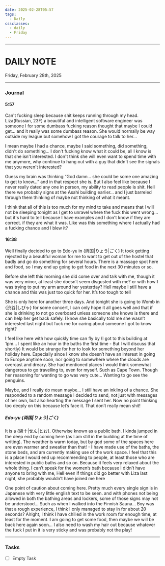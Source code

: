 ```yaml
---
date: 2025-02-28T05:57
tags:
  - Daily
cssclasses:
  - daily 
  - Friday
---
```

---
# DAILY NOTE
Friday, February 28th, 2025
***
### Journal
#### 5:57
Can't fucking sleep because shit keeps running through my head. Liza(Russian, 23F) a beautiful and intelligent software engineer was someone I for some dumbass fucking reason thought that maybe I could get… and it really was some dumbass reason. She would normally be way outside my league but somehow I got the courage to talk to her…

I mean maybe I had a chance, maybe I said something, did something, didn't do something… I don't fucking know what it could be, all I know is that she isn't interested. I don't think she will even want to spend time with me anymore, why continue to hang out with a guy that didn't see the signals that you weren't interested? 

Guess my brain was thinking “God damn… she could be some one amazing to get to know…” and in that respect she is. But I also feel like because I never really dated any one in person, my ability to read people is shit. Hell there we probably signs at the Asahi building earlier… and I just barreled through them thinking of maybe not thinking of what it meant. 

I think that all of this is too much for my mind to take and means that I will not be sleeping tonight as I get to unravel where the fuck this went wrong… but it's hard to tell because I have examples and I don't know if they are correct. if they are what it was. Like was this something where I actually had a fucking chance and I blew it?

#### 16:38
Well finally decided to go to Edo-yu in {両国|りょう|ごく} It took getting rejected by a beautiful woman for me to want to get out of the hostel that badly and go do something for several hours. There is a massage spot here and food, so I may end up going to get food in the next 30 minutes or so.

Before she left this morning she did come over and talk with me, though it was very minor, at least she doesn’t seem disgusted with me? or with how I was trying to put my arm around her yesterday? Hell maybe I still have a chance and this was just too quick for her. It’s too tough to tell

She is only here for another three days. And tonight she is going to Womb in {渋谷|しびゃ} for some concert, I can only hope it all goes well and that if she is drinking to not go overboard unless someone she knows is there and can help her get back safely. I know she basically told me she wasn’t interested last night but fuck me for caring about someone I got to know right?

I feel like here with how quickly time can fly by (I got to this building at 1pm… I spent like an hour in the baths the first time - But I will discuss that shortly) It would be strange for her to look for something beyond her holiday here. Especially since I know she doesn’t have an interest in going to Europe anytime soon, nor going to somewhere where the clouds are overcast and dreary. She had mentioned places I would think somewhat dangerous to go travelling to, even for myself. Such as Cape Town. Though her reasoning for wanting to go was very cute… Wanting to go see the penguins.

Maybe, and I really do mean maybe… I still have an inkling of a chance. She responded to a random message I decided to send, not just with messages of her own, but also hearting the message I sent her. Now no point thinking too deeply on this because let’s face it. That don’t really mean shit!

##### Edo-yu {両国|りょう|ごく}
It is a {線十|せん|とお}. Otherwise known as a public bath. I kinda jumped in the deep end by coming here (as I am still in the building at the time of writing). The weather is warm today, but by god some of the spaces here are even warmer and sweatier than that! - I have made use of the baths, the stone beds, and am currently making use of the work space. I feel that this is a place I would end up recommending to people, at least those who are interested in public baths and so on. Because it feels very relaxed about the whole thing. I can’t speak for the women’s bath because I didn’t have anyone to bring with me, Hell even if things did go better with Liza last night, she probably wouldn’t have joined me here

One point of caution about coming here. Pretty much every single sign is in Japanese with very little english text to be seen. and with phones not being allowed in both the bathing areas and lockers, some of those signs may not be understood… Such as when I walked into the Finnish Sauna… Boy was that a rough experience, I think I only managed to stay in for about 20 seconds? Alright, I think I have chilled in the work room for enough time, at least for the moment. I am going to get some food, then maybe we will be back here again soon… I also need to wash my hair out because whatever the fuck I put in it is very sticky and was probably not the play!

***
### Tasks
- [ ] Empty Task
